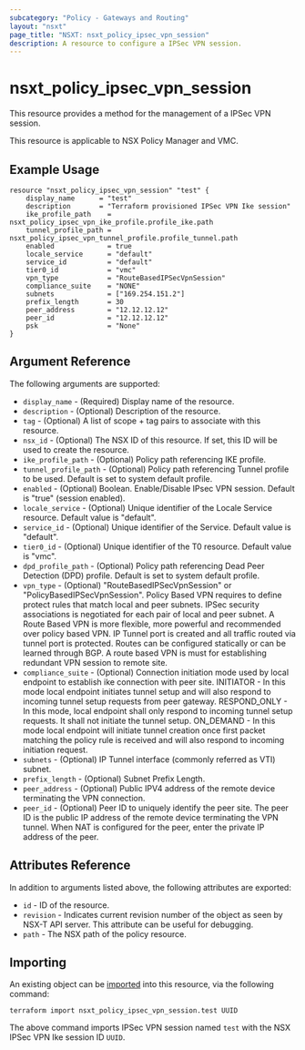 ```yaml
---
subcategory: "Policy - Gateways and Routing"
layout: "nsxt"
page_title: "NSXT: nsxt_policy_ipsec_vpn_session"
description: A resource to configure a IPSec VPN session.
---
```


# nsxt_policy_ipsec_vpn_session

This resource provides a method for the management of a IPSec VPN session.

This resource is applicable to NSX Policy Manager and VMC.

## Example Usage

```hcl
resource "nsxt_policy_ipsec_vpn_session" "test" {
    display_name      = "test"
    description       = "Terraform provisioned IPSec VPN Ike session"
    ike_profile_path    = nsxt_policy_ipsec_vpn_ike_profile.profile_ike.path
    tunnel_profile_path = nsxt_policy_ipsec_vpn_tunnel_profile.profile_tunnel.path
    enabled             = true
    locale_service      = "default"
    service_id          = "default"
    tier0_id            = "vmc"
    vpn_type            = "RouteBasedIPSecVpnSession"
    compliance_suite    = "NONE"
    subnets             = ["169.254.151.2"]
    prefix_length       = 30
    peer_address        = "12.12.12.12"
    peer_id             = "12.12.12.12"
    psk                 = "None"
}
```

## Argument Reference

The following arguments are supported:

* `display_name` - (Required) Display name of the resource.
* `description` - (Optional) Description of the resource.
* `tag` - (Optional) A list of scope + tag pairs to associate with this resource.
* `nsx_id` - (Optional) The NSX ID of this resource. If set, this ID will be used to create the resource.
* `ike_profile_path` - (Optional) Policy path referencing IKE profile.
* `tunnel_profile_path` - (Optional) Policy path referencing Tunnel profile to be used. Default is set to system default profile.
* `enabled` - (Optional) Boolean. Enable/Disable IPsec VPN session. Default is "true" (session enabled).
* `locale_service` - (Optional) Unique identifier of the Locale Service resource. Default value is "default".
* `service_id` - (Optional) Unique identifier of the Service. Default value is "default".
* `tier0_id` - (Optional) Unique identifier of the T0 resource. Default value is "vmc".
* `dpd_profile_path` - (Optional) Policy path referencing Dead Peer Detection (DPD) profile. Default is set to system default profile.
* `vpn_type` - (Optional) "RouteBasedIPSecVpnSession" or "PolicyBasedIPSecVpnSession". Policy Based VPN requires to define protect rules that match local and peer subnets. IPSec security associations is negotiated for each pair of local and peer subnet. A Route Based VPN is more flexible, more powerful and recommended over policy based VPN. IP Tunnel port is created and all traffic routed via tunnel port is protected. Routes can be configured statically or can be learned through BGP. A route based VPN is must for establishing redundant VPN session to remote site.
* `compliance_suite` - (Optional) Connection initiation mode used by local endpoint to establish ike connection with peer site. INITIATOR - In this mode local endpoint initiates tunnel setup and will also respond to incoming tunnel setup requests from peer gateway. RESPOND_ONLY - In this mode, local endpoint shall only respond to incoming tunnel setup requests. It shall not initiate the tunnel setup. ON_DEMAND - In this mode local endpoint will initiate tunnel creation once first packet matching the policy rule is received and will also respond to incoming initiation request.
* `subnets` - (Optional) IP Tunnel interface (commonly referred as VTI) subnet.
* `prefix_length` - (Optional) Subnet Prefix Length.
* `peer_address` - (Optional) Public IPV4 address of the remote device terminating the VPN connection.
* `peer_id` - (Optional) Peer ID to uniquely identify the peer site. The peer ID is the public IP address of the remote device terminating the VPN tunnel. When NAT is configured for the peer, enter the private IP address of the peer.

## Attributes Reference

In addition to arguments listed above, the following attributes are exported:

* `id` - ID of the resource.
* `revision` - Indicates current revision number of the object as seen by NSX-T API server. This attribute can be useful for debugging.
* `path` - The NSX path of the policy resource.

## Importing

An existing object can be [imported][docs-import] into this resource, via the following command:

[docs-import]: /docs/import/index.html

```
terraform import nsxt_policy_ipsec_vpn_session.test UUID
```

The above command imports IPSec VPN  session named `test` with the NSX IPSec VPN Ike session ID `UUID`.
